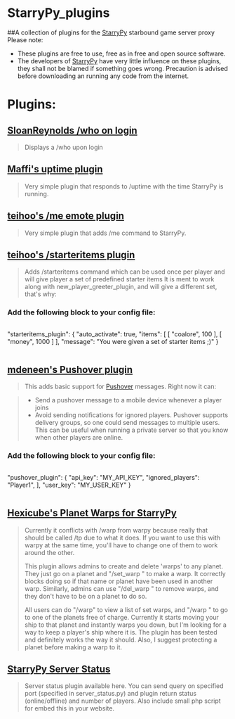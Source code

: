 StarryPy_plugins
================

##A collection of plugins for the [StarryPy](https://github.com/CarrotsAreMediocre/StarryPy) starbound game server proxy
Please note:

* These plugins are free to use, free as in free and open source software.
* The developers of [StarryPy](https://github.com/CarrotsAreMediocre/StarryPy) have very little influence on these plugins, they shall not be blamed if something goes wrong. Precaution is advised before downloading an running any code from the internet.


# Plugins:

## [SloanReynolds /who on login](https://github.com/MrMarvin/StarryPy_plugins/blob/master/plugins/loginwho_plugin)
> Displays a /who upon login

## [Maffi's uptime plugin](https://github.com/MrMarvin/StarryPy_plugins/blob/master/plugins/uptime)
> Very simple plugin that responds to /uptime with the time StarryPy is running.

## [teihoo's /me emote plugin](https://github.com/StarryPy/StarryPy_plugins/tree/master/plugins/emotes)
> Very simple plugin that adds /me <emote> command to StarryPy.

## [teihoo's /starteritems plugin](https://github.com/StarryPy/StarryPy_plugins/tree/master/plugins/starteritems)
> Adds /starteritems command which can be used once per player and will give player a set of predefined starter items
> It is ment to work along with new_player_greeter_plugin, and will give a different set, that's why:

### Add the following block to your config file:

>```
"starteritems_plugin": {
    "auto_activate": true,
    "items": [
    [ "coalore", 100 ],
    [ "money", 1000 ]
    ],
    "message": "You were given a set of starter items ;)"
  }
>```


## [mdeneen's Pushover plugin](https://github.com/StarryPy/StarryPy_plugins/tree/master/plugins/pushover_plugin)
> This adds basic support for [Pushover](https://pushover.net) messages. Right now it can:

> - Send a pushover message to a mobile device whenever a player joins
> - Avoid sending notifications for ignored players.
> Pushover supports delivery groups, so one could send messages to multiple users. This can be useful when running a private server so that you know when other players are online.

### Add the following block to your config file:

> ```
"pushover_plugin": {
    "api_key": "MY_API_KEY",
    "ignored_players": 
        "Player1",
    ],
    "user_key": "MY_USER_KEY"
}
>```

## [Hexicube's Planet Warps for StarryPy](https://github.com/MrMarvin/StarryPy_plugins/blob/master/plugins/hexicube_planet_warps_for_starrypy.py)

> Currently it conflicts with /warp from warpy because really that should be called /tp due to what it does. If you want to use this with warpy at the same time, you'll have to change one of them to work around the other.
>
>This plugin allows admins to create and delete 'warps' to any planet. They just go on a planet and "/set_warp <name>" to make a warp. It correctly blocks doing so if that name or planet have been used in another warp.
>Similarly, admins can use "/del_warp <name>" to remove warps, and they don't have to be on a planet to do so.
>
>All users can do "/warp" to view a list of set warps, and "/warp <name>" to go to one of the planets free of charge. Currently it starts moving your ship to that planet and instantly warps you down, but I'm looking for a way to keep a player's ship where it is. The plugin has been tested and definitely works the way it should. Also, I suggest protecting a planet before making a warp to it.

## [StarryPy Server Status](https://bitbucket.org/zvorgan/starrypy-server-status/)
>Server status plugin available here. You can send query on specified port (specified in server_status.py) and plugin return status (online/offline) and number of players.
>Also include small php script for embed this in your website.
